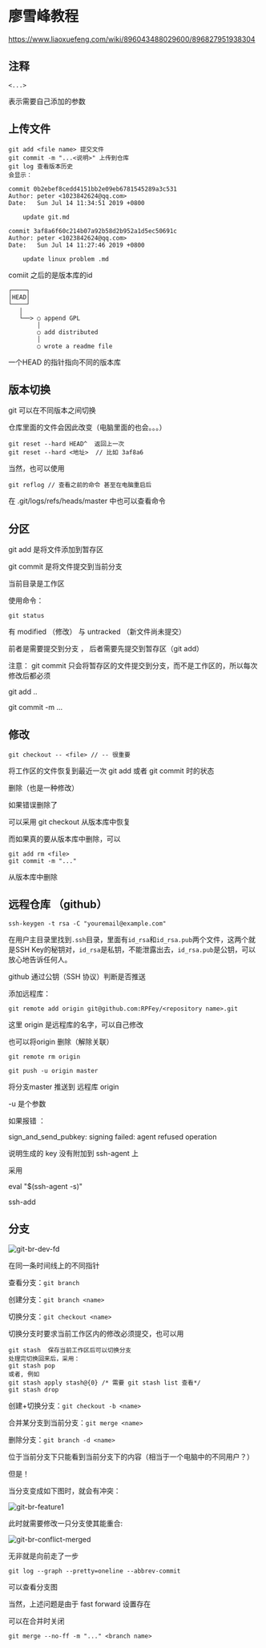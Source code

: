 # 廖雪峰教程

<https://www.liaoxuefeng.com/wiki/896043488029600/896827951938304>

## 注释

```
<...>
```

表示需要自己添加的参数

## 上传文件

```
git add <file name> 提交文件
git commit -m "...<说明>" 上传到仓库
git log 查看版本历史
会显示：

commit 0b2ebef8cedd4151bb2e09eb6781545289a3c531
Author: peter <1023842624@qq.com>
Date:   Sun Jul 14 11:34:51 2019 +0800

    update git.md

commit 3af8a6f60c214b07a92b58d2b952a1d5ec50691c
Author: peter <1023842624@qq.com>
Date:   Sun Jul 14 11:27:46 2019 +0800

    update linux problem .md

```

comiit 之后的是版本库的id 

```ascii
┌────┐
│HEAD│
└────┘
   │
   └──> ○ append GPL
        │
        ○ add distributed
        │
        ○ wrote a readme file
```

一个HEAD 的指针指向不同的版本库

## 版本切换

git 可以在不同版本之间切换 

仓库里面的文件会因此改变（电脑里面的也会。。。）

```
git reset --hard HEAD^  返回上一次
git reset --hard <地址>  // 比如 3af8a6
```

当然，也可以使用

```
git reflog // 查看之前的命令 甚至在电脑重启后
```

在 .git/logs/refs/heads/master 中也可以查看命令

## 分区

git add 是将文件添加到暂存区

git commit 是将文件提交到当前分支

当前目录是工作区

使用命令：

```
git status 
```

有 modified （修改） 与 untracked （新文件尚未提交）

前者是需要提交到分支 ， 后者需要先提交到暂存区（git add）

注意： git commit 只会将暂存区的文件提交到分支，而不是工作区的，所以每次修改后都必须

git add ..

git commit -m ...

## 修改

```
git checkout -- <file> // -- 很重要
```

将工作区的文件恢复到最近一次 git add 或者 git commit 时的状态

删除（也是一种修改）

如果错误删除了

可以采用 git checkout 从版本库中恢复

而如果真的要从版本库中删除，可以

```
git add rm <file>
git commit -m "..."
```

从版本库中删除

## 远程仓库 （github）

```
ssh-keygen -t rsa -C "youremail@example.com"
```

在用户主目录里找到`.ssh`目录，里面有`id_rsa`和`id_rsa.pub`两个文件，这两个就是SSH Key的秘钥对，`id_rsa`是私钥，不能泄露出去，`id_rsa.pub`是公钥，可以放心地告诉任何人。

github 通过公钥（SSH 协议）判断是否推送

添加远程库：

```
git remote add origin git@github.com:RPFey/<repository name>.git
```

这里 origin 是远程库的名字，可以自己修改



也可以将origin 删除（解除关联）

```
git remote rm origin
```



```
git push -u origin master
```

将分支master 推送到 远程库 origin

-u 是个参数

如果报错 ：

sign_and_send_pubkey: signing failed: agent refused operation

说明生成的 key 没有附加到 ssh-agent 上

采用 

eval "$(ssh-agent -s)"

ssh-add

## 分支

![git-br-dev-fd](/home/peter/图片/0)

在同一条时间线上的不同指针

查看分支：`git branch`

创建分支：`git branch <name>`

切换分支：`git checkout <name>`

切换分支时要求当前工作区内的修改必须提交，也可以用

```
git stash  保存当前工作区后可以切换分支
处理完切换回来后，采用：
git stash pop 
或者, 例如
git stash apply stash@{0} /* 需要 git stash list 查看*/ 
git stash drop 
```

创建+切换分支：`git checkout -b <name>`

合并某分支到当前分支：`git merge <name>`

删除分支：`git branch -d <name>`

位于当前分支下只能看到当前分支下的内容（相当于一个电脑中的不同用户？）

但是！

当分支变成如下图时，就会有冲突：

![git-br-feature1](/home/peter/图片/1)

此时就需要修改一只分支使其能重合:

![git-br-conflict-merged](/home/peter/图片/3)

无非就是向前走了一步

```
git log --graph --pretty=oneline --abbrev-commit
```

可以查看分支图

当然，上述问题是由于 fast forward 设置存在

可以在合并时关闭

```
git merge --no-ff -m "..." <branch name>
```

